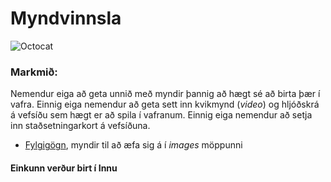 # Myndvinnsla

![Octocat](images/octocat.svg)

### Markmið:
Nemendur eiga að geta unnið með myndir þannig að hægt sé að birta þær í vafra. Einnig eiga nemendur að geta sett inn kvikmynd (_video_) og hljóðskrá á vefsíðu sem hægt er að spila í vafranum. Einnig eiga nemendur að setja inn staðsetningarkort á vefsíðuna. 

* [Fylgigögn](https://github.com/vefgrunnur/21V/tree/main/S%C3%BDnid%C3%A6mi/V-7/images), myndir til að æfa sig á í _images_ möppunni 

#### Einkunn verður birt í Innu
